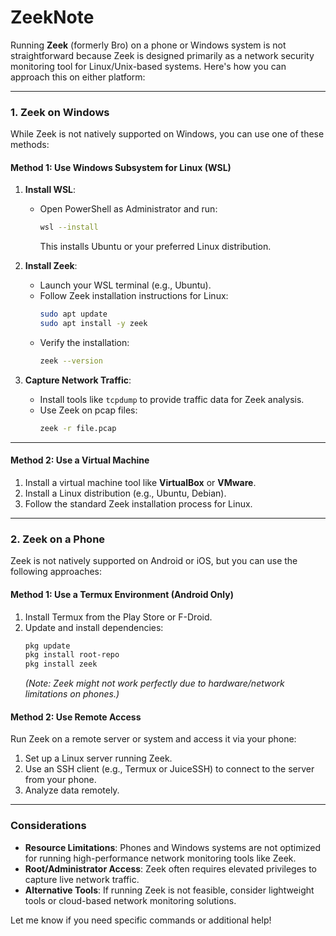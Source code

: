 # ZeekNote

Running **Zeek** (formerly Bro) on a phone or Windows system is not straightforward because Zeek is designed primarily as a network security monitoring tool for Linux/Unix-based systems. Here's how you can approach this on either platform:

---

### 1. **Zeek on Windows**

While Zeek is not natively supported on Windows, you can use one of these methods:

#### **Method 1: Use Windows Subsystem for Linux (WSL)**  
1. **Install WSL**:
   - Open PowerShell as Administrator and run:
     ```bash
     wsl --install
     ```
     This installs Ubuntu or your preferred Linux distribution.

2. **Install Zeek**:
   - Launch your WSL terminal (e.g., Ubuntu).
   - Follow Zeek installation instructions for Linux:
     ```bash
     sudo apt update
     sudo apt install -y zeek
     ```
   - Verify the installation:
     ```bash
     zeek --version
     ```

3. **Capture Network Traffic**:
   - Install tools like `tcpdump` to provide traffic data for Zeek analysis.
   - Use Zeek on pcap files:
     ```bash
     zeek -r file.pcap
     ```

---

#### **Method 2: Use a Virtual Machine**  
1. Install a virtual machine tool like **VirtualBox** or **VMware**.
2. Install a Linux distribution (e.g., Ubuntu, Debian).
3. Follow the standard Zeek installation process for Linux.

---

### 2. **Zeek on a Phone**

Zeek is not natively supported on Android or iOS, but you can use the following approaches:

#### **Method 1: Use a Termux Environment (Android Only)**  
1. Install Termux from the Play Store or F-Droid.
2. Update and install dependencies:
   ```bash
   pkg update
   pkg install root-repo
   pkg install zeek
   ```
   *(Note: Zeek might not work perfectly due to hardware/network limitations on phones.)*

#### **Method 2: Use Remote Access**  
Run Zeek on a remote server or system and access it via your phone:
1. Set up a Linux server running Zeek.
2. Use an SSH client (e.g., Termux or JuiceSSH) to connect to the server from your phone.
3. Analyze data remotely.

---

### Considerations
- **Resource Limitations**: Phones and Windows systems are not optimized for running high-performance network monitoring tools like Zeek.
- **Root/Administrator Access**: Zeek often requires elevated privileges to capture live network traffic.
- **Alternative Tools**: If running Zeek is not feasible, consider lightweight tools or cloud-based network monitoring solutions.

Let me know if you need specific commands or additional help!
